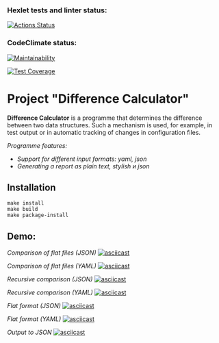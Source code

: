 ### Hexlet tests and linter status:
[![Actions Status](https://github.com/mi-sanity/python-project-50/actions/workflows/hexlet-check.yml/badge.svg)](https://github.com/mi-sanity/python-project-50/actions)

### CodeClimate status:
[![Maintainability](https://api.codeclimate.com/v1/badges/e9adbd7e0ba3898d6e28/maintainability)](https://codeclimate.com/github/mi-sanity/python-project-50/maintainability)

[![Test Coverage](https://api.codeclimate.com/v1/badges/e9adbd7e0ba3898d6e28/test_coverage)](https://codeclimate.com/github/mi-sanity/python-project-50/test_coverage)


# Project "Difference Calculator"
**Difference Calculator** is a programme that determines the difference between two data structures. Such a mechanism is used, for example, in test output or in automatic tracking of changes in configuration files.

*Programme features:*
- *Support for different input formats: yaml, json*
- *Generating a report as plain text, stylish и json*

## Installation
```pytnon
make install
make build
make package-install
```


## Demo:
*Comparison of flat files (JSON)*
[![asciicast](https://asciinema.org/a/xj5KMVEnqTFFXbla8ZIfYRPTk.svg)](https://asciinema.org/a/xj5KMVEnqTFFXbla8ZIfYRPTk)

*Comparison of flat files (YAML)*
[![asciicast](https://asciinema.org/a/ZpbdtFYj73zA7tdEH0WKNXc3Y.svg)](https://asciinema.org/a/ZpbdtFYj73zA7tdEH0WKNXc3Y)

*Recursive comparison (JSON)*
[![asciicast](https://asciinema.org/a/qCOgrAI0Dn8EFQHlXK2Iw6SNY.svg)](https://asciinema.org/a/qCOgrAI0Dn8EFQHlXK2Iw6SNY)

*Recursive comparison (YAML)*
[![asciicast](https://asciinema.org/a/1c31lsRAIoAFWO0dh7GAVRZek.svg)](https://asciinema.org/a/1c31lsRAIoAFWO0dh7GAVRZek)

*Flat format (JSON)*
[![asciicast](https://asciinema.org/a/V6HwaAq7Td4t5fBB1Sz8nqdXe.svg)](https://asciinema.org/a/V6HwaAq7Td4t5fBB1Sz8nqdXe)

*Flat format (YAML)*
[![asciicast](https://asciinema.org/a/f3Vbz3oRb4MkJmWUrwqFSNCxu.svg)](https://asciinema.org/a/f3Vbz3oRb4MkJmWUrwqFSNCxu)

*Output to JSON*
[![asciicast](https://asciinema.org/a/9oojeNVDCoPDW9F2J60yyuSjp.svg)](https://asciinema.org/a/9oojeNVDCoPDW9F2J60yyuSjp)